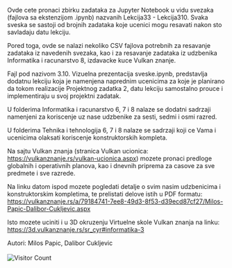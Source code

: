 Ovde cete pronaci zbirku zadataka za Jupyter Notebook u vidu svezaka 
(fajlova sa ekstenzijom .ipynb) nazvanih Lekcija33 - Lekcija310.
Svaka sveska se sastoji od brojnih zadataka koje ucenici mogu resavati
nakon sto savladaju datu lekciju.

Pored toga, ovde se nalazi nekoliko CSV fajlova potrebnih za resavanje zadataka
iz navedenih svezaka, kao i za resavanje zadataka iz udzbenika
Informatika i racunarstvo 8, izdavacke kuce Vulkan znanje.

Fajl pod nazivom 3.10. Vizuelna prezentacija sveske.ipynb, predstavlja dodatnu lekciju
koja je namenjena naprednim ucenicima za koje je planirano da tokom realizacije 
Projektnog zadatka 2, datu lekciju samostalno prouce i implementiraju u svoj projektni zadatak.

U folderima Informatika i racunarstvo 6, 7 i 8 nalaze se dodatni sadrzaji
namenjeni za koriscenje uz nase udzbenike za sesti, sedmi i osmi razred.

U folderima Tehnika i tehnologija 6, 7 i 8 nalaze se sadrzaji koji ce Vama i ucenicima 
olaksati koriscenje konstruktorskih kompleta.

Na sajtu Vulkan znanja (stranica Vulkan ucionica: https://vulkanznanje.rs/vulkan-ucionica.aspx)
mozete pronaci predloge globalnih i operativnih planova, kao i dnevnih priprema za casove
za sve predmete i sve razrede. 

Na linku datom ispod mozete pogledati detalje o svim nasim udzbenicima i konstruktorskim kompletima,
te prelistati delove istih u PDF formatu:
https://vulkanznanje.rs/a/79184741-7ee8-49d3-8f53-d39ecd87cf27/Milos-Papic-Dalibor-Cukljevic.aspx

Isto mozete uciniti i u 3D okruzenju Virtuelne skole Vulkan znanja na linku:
https://3d.vulkanznanje.rs/sr_cyr#informatika-3

Autori:
Milos Papic, Dalibor Cukljevic 
</br>
</br>
![Visitor Count](https://profile-counter.glitch.me/{vulkanznanje}/count.svg)
